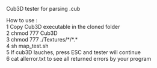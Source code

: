 Cub3D tester for parsing .cub 
  
How to use :  
1 Copy Cub3D executable in the cloned folder  
2 chmod 777 Cub3D  
3 chmod 777 ./Textures/\*/\*.*   
4 sh map_test.sh  
5 If cub3D lauches, press ESC and tester will continue  
6 cat allerror.txt to see all returned errors by your program  
